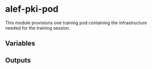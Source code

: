 # alef-pki-pod

This module provisions one training pod containing the infrastructure needed for
the training session.

## Variables

## Outputs

